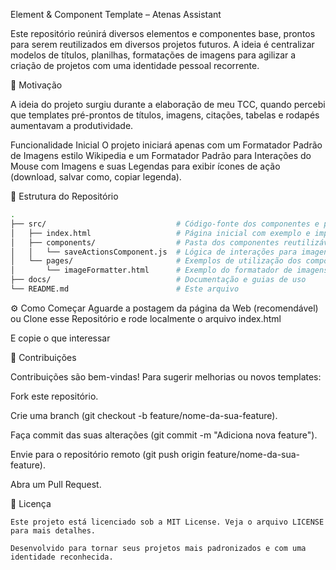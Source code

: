 Element & Component Template – Atenas Assistant

Este repositório reúnirá diversos elementos e componentes base, prontos para serem reutilizados em diversos projetos futuros. A ideia é centralizar modelos de títulos, planilhas, formatações de imagens para agilizar a criação de projetos com uma identidade pessoal recorrente.


  📝 Motivação

A ideia do projeto surgiu durante a elaboração de meu TCC, quando percebi que templates pré-prontos de títulos, imagens, citações, tabelas e rodapés aumentavam a produtividade.

  Funcionalidade Inicial
O projeto iniciará apenas com um Formatador Padrão de Imagens estilo Wikipedia e um Formatador Padrão para Interações do Mouse com Imagens e suas Legendas para exibir ícones de ação (download, salvar como, copiar legenda).


  📂 Estrutura do Repositório

```bash
.
├── src/                             # Código-fonte dos componentes e páginas de exemplo
│   ├── index.html                   # Página inicial com exemplo e import dos componentes
│   ├── components/                  # Pasta dos componentes reutilizáveis
│   │   └── saveActionsComponent.js  # Lógica de interações para imagens e legendas
│   └── pages/                       # Exemplos de utilização dos componentes
│       └── imageFormatter.html      # Exemplo do formatador de imagens estilo Wikipedia
├── docs/                            # Documentação e guias de uso
└── README.md                        # Este arquivo
```


  ⚙️ Como Começar
Aguarde a postagem da página da Web (recomendável)
ou Clone esse Repositório e rode localmente o arquivo index.html

E copie o que interessar



  🤝 Contribuições

Contribuições são bem-vindas! Para sugerir melhorias ou novos templates:

Fork este repositório.

Crie uma branch (git checkout -b feature/nome-da-sua-feature).

Faça commit das suas alterações (git commit -m "Adiciona nova feature").

Envie para o repositório remoto (git push origin feature/nome-da-sua-feature).

Abra um Pull Request.



  📄 Licença
```
Este projeto está licenciado sob a MIT License. Veja o arquivo LICENSE para mais detalhes.

Desenvolvido para tornar seus projetos mais padronizados e com uma identidade reconhecida.
```
